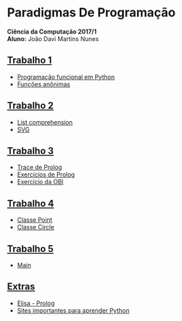 # Paradigmas De Programação
<p>
<strong>Ciência da Computação 2017/1</strong> <br>
<strong>Aluno:</strong> João Davi Martins Nunes<br>
</p>



## [Trabalho 1](https://github.com/JoaoDaviMNunes/ParadigmasDeProgramacao/tree/master/t1) <br>
- [Programação funcional em Python](https://github.com/JoaoDaviMNunes/ParadigmasDeProgramacao/blob/master/t1/t1parte1.py) <br>
- [Funções anônimas](https://github.com/JoaoDaviMNunes/ParadigmasDeProgramacao/blob/master/t1/t1parte2.py) <br>


## [Trabalho 2](https://github.com/JoaoDaviMNunes/ParadigmasDeProgramacao/tree/master/t2) <br>
- [List comprehension](https://github.com/JoaoDaviMNunes/ParadigmasDeProgramacao/blob/master/t2/t2parte1.py) <br>
- [SVG](https://github.com/JoaoDaviMNunes/ParadigmasDeProgramacao/blob/master/t2/t2parte2.py) <br>


## [Trabalho 3](https://github.com/JoaoDaviMNunes/ParadigmasDeProgramacao/tree/master/t3) <br>
- [Trace de Prolog](https://github.com/JoaoDaviMNunes/ParadigmasDeProgramacao/blob/master/t3/t3parte1.md) <br>
- [Exercícios de Prolog](https://github.com/JoaoDaviMNunes/ParadigmasDeProgramacao/blob/master/t3/t3parte2.pl) <br>
- [Exercício da OBI](https://github.com/JoaoDaviMNunes/ParadigmasDeProgramacao/blob/master/t3/t3parte3.pl) <br>


## [Trabalho 4](https://github.com/JoaoDaviMNunes/ParadigmasDeProgramacao/tree/master/t4) <br>
- [Classe Point](https://github.com/JoaoDaviMNunes/ParadigmasDeProgramacao/blob/master/t4/point.cpp) <br>
- [Classe Circle](https://github.com/JoaoDaviMNunes/ParadigmasDeProgramacao/blob/master/t4/circle.cpp) <br>


## [Trabalho 5](https://github.com/JoaoDaviMNunes/ParadigmasDeProgramacao/tree/master/t5) <br>
- [Main](https://github.com/JoaoDaviMNunes/ParadigmasDeProgramacao/blob/master/t5/main.cpp) <br>


## [Extras](https://github.com/JoaoDaviMNunes/ParadigmasDeProgramacao/tree/master/Extras)<br>
- [Elisa - Prolog](https://github.com/JoaoDaviMNunes/ParadigmasDeProgramacao/blob/master/Extras/Elisa_prolog.md) <br>
- [Sites importantes para aprender Python](https://github.com/JoaoDaviMNunes/ParadigmasDeProgramacao/blob/master/Extras/Sites%20Importantes%20Python.md) <br>
